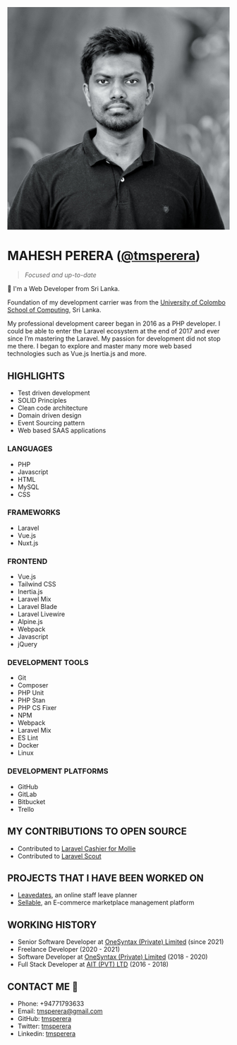 ![Me](/docs/assets/images/me.jpeg)

# MAHESH PERERA ([@tmsperera](https://twitter.com/tmsperera/))
> _Focused and up-to-date_

👋 I'm a Web Developer from Sri Lanka. 

Foundation of my development carrier was from the [University of Colombo School of Computing](https://ucsc.cmb.ac.lk/), Sri Lanka.

My professional development career began in 2016 as a PHP developer. I could be able to enter the Laravel ecosystem at the end of 2017 and ever since I’m mastering the Laravel. My passion for development did not stop me there. I began to explore and master many more web based technologies such as Vue.js Inertia.js and more.

## HIGHLIGHTS
- Test driven development
- SOLID Principles
- Clean code architecture
- Domain driven design 
- Event Sourcing pattern
- Web based SAAS applications

### LANGUAGES
- PHP
- Javascript
- HTML
- MySQL
- CSS

### FRAMEWORKS
- Laravel
- Vue.js
- Nuxt.js

### FRONTEND
- Vue.js
- Tailwind CSS
- Inertia.js
- Laravel Mix
- Laravel Blade
- Laravel Livewire
- Alpine.js
- Webpack
- Javascript
- jQuery

### DEVELOPMENT TOOLS
- Git
- Composer
- PHP Unit
- PHP Stan
- PHP CS Fixer
- NPM
- Webpack
- Laravel Mix
- ES Lint
- Docker
- Linux

### DEVELOPMENT PLATFORMS
- GitHub
- GitLab
- Bitbucket
- Trello

## MY CONTRIBUTIONS TO OPEN SOURCE
- Contributed to [Laravel Cashier for Mollie](https://github.com/mollie/laravel-cashier-mollie/)
- Contributed to [Laravel Scout](https://github.com/laravel/scout/)

## PROJECTS THAT I HAVE BEEN WORKED ON
- [Leavedates](https://www.leavedates.com/), an online staff leave planner
- [Sellable](https://sellable.app/), an E-commerce marketplace management platform

## WORKING HISTORY
- Senior Software Developer at [OneSyntax (Private) Limited](https://www.onesyntax.com/) (since 2021)
- Freelance Developer (2020 - 2021)
- Software Developer at [OneSyntax (Private) Limited](https://www.onesyntax.com/) (2018 - 2020)
- Full Stack Developer at [AIT (PVT) LTD](https://www.facebook.com/aitlab.lk/) (2016 - 2018)

## CONTACT ME 🤙
- Phone: +94771793633
- Email: tmsperera@gmail.com
- GitHub: [tmsperera](https://github.com/tmsperera/)
- Twitter: [tmsperera](https://twitter.com/tmsperera/)
- Linkedin: [tmsperera](https://www.linkedin.com/in/tmsperera/)
